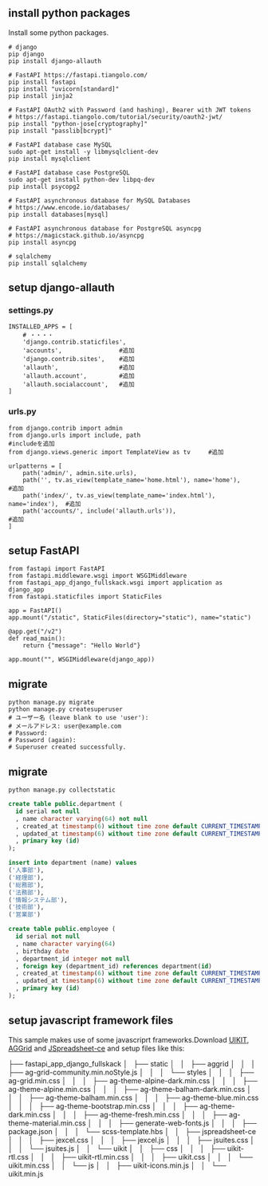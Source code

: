 # 

## install python packages

Install some python packages.

```shell
# django
pip django
pip install django-allauth

# FastAPI https://fastapi.tiangolo.com/
pip install fastapi
pip install "uvicorn[standard]"
pip install jinja2

# FastAPI OAuth2 with Password (and hashing), Bearer with JWT tokens 
# https://fastapi.tiangolo.com/tutorial/security/oauth2-jwt/
pip install "python-jose[cryptography]"
pip install "passlib[bcrypt]"

# FastAPI database case MySQL
sudo apt-get install -y libmysqlclient-dev
pip install mysqlclient

# FastAPI database case PostgreSQL
sudo apt-get install python-dev libpq-dev
pip install psycopg2

# FastAPI asynchronous database for MySQL Databases
# https://www.encode.io/databases/
pip install databases[mysql]

# FastAPI asynchronous database for PostgreSQL asyncpg
# https://magicstack.github.io/asyncpg
pip install asyncpg

# sqlalchemy
pip install sqlalchemy
```

## setup django-allauth

### settings.py

```python: mysite/settings.py
INSTALLED_APPS = [
    # ・・・・
    'django.contrib.staticfiles',
    'accounts',                #追加
    'django.contrib.sites',    #追加
    'allauth',                 #追加
    'allauth.account',         #追加
    'allauth.socialaccount',   #追加    
]
```

### urls.py

```python: mysite/urls.py
from django.contrib import admin
from django.urls import include, path                   
#includeを追加
from django.views.generic import TemplateView as tv     #追加

urlpatterns = [
    path('admin/', admin.site.urls),
    path('', tv.as_view(template_name='home.html'), name='home'),          #追加
    path('index/', tv.as_view(template_name='index.html'), name='index'),  #追加
    path('accounts/', include('allauth.urls')),                            #追加
]
```

## setup FastAPI


```python: main.py
from fastapi import FastAPI
from fastapi.middleware.wsgi import WSGIMiddleware
from fastapi_app_django_fullskack.wsgi import application as django_app
from fastapi.staticfiles import StaticFiles

app = FastAPI()
app.mount("/static", StaticFiles(directory="static"), name="static")

@app.get("/v2")
def read_main():
    return {"message": "Hello World"}

app.mount("", WSGIMiddleware(django_app))
```

## migrate

```shell
python manage.py migrate
python manage.py createsuperuser
# ユーザー名 (leave blank to use 'user'): 
# メールアドレス: user@example.com
# Password: 
# Password (again): 
# Superuser created successfully.
```

## migrate

```
python manage.py collectstatic
```


```sql
create table public.department (
  id serial not null
  , name character varying(64) not null
  , created_at timestamp(6) without time zone default CURRENT_TIMESTAMP not null
  , updated_at timestamp(6) without time zone default CURRENT_TIMESTAMP not null
  , primary key (id)
);

insert into department (name) values 
('人事部'),
('経理部'),
('総務部'),
('法務部'),
('情報システム部'),
('技術部'),
('営業部')

create table public.employee (
  id serial not null
  , name character varying(64)
  , birthday date
  , department_id integer not null
  , foreign key (department_id) references department(id)
  , created_at timestamp(6) without time zone default CURRENT_TIMESTAMP not null
  , updated_at timestamp(6) without time zone default CURRENT_TIMESTAMP not null
  , primary key (id)
);
```

## setup javascript framework files

This sample makes use of some javascriprt frameworks.Download [UIKIT](https://getuikit.com/docs/introduction), [AGGrid](https://www.ag-grid.com/javascript-data-grid/download/) and [JSpreadsheet-ce](https://bossanova.uk/jspreadsheet) and setup files like this:

├── fastapi_app_django_fullskack
│   ├── static
│   │   ├── aggrid
│   │   │   ├── ag-grid-community.min.noStyle.js
│   │   │   └── styles
│   │   │       ├── ag-grid.min.css
│   │   │       ├── ag-theme-alpine-dark.min.css
│   │   │       ├── ag-theme-alpine.min.css
│   │   │       ├── ag-theme-balham-dark.min.css
│   │   │       ├── ag-theme-balham.min.css
│   │   │       ├── ag-theme-blue.min.css
│   │   │       ├── ag-theme-bootstrap.min.css
│   │   │       ├── ag-theme-dark.min.css
│   │   │       ├── ag-theme-fresh.min.css
│   │   │       ├── ag-theme-material.min.css
│   │   │       ├── generate-web-fonts.js
│   │   │       ├── package.json
│   │   │       └── scss-template.hbs
│   │   ├── jspreadsheet-ce
│   │   │   ├── jexcel.css
│   │   │   ├── jexcel.js
│   │   │   ├── jsuites.css
│   │   │   └── jsuites.js
│   │   └── uikit
│   │       ├── css
│   │       │   ├── uikit-rtl.css
│   │       │   ├── uikit-rtl.min.css
│   │       │   ├── uikit.css
│   │       │   └── uikit.min.css
│   │       └── js
│   │           ├── uikit-icons.min.js
│   │           └── uikit.min.js
